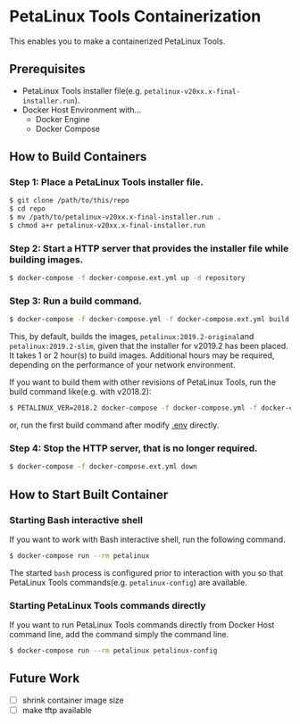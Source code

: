 # PetaLinux Tools Containerization
This enables you to make a containerized PetaLinux Tools.

## Prerequisites
- PetaLinux Tools installer file(e.g. `petalinux-v20xx.x-final-installer.run`).
- Docker Host Environment with...
  - Docker Engine
  - Docker Compose

## How to Build Containers

### Step 1: Place a PetaLinux Tools installer file.
```sh
$ git clone /path/to/this/repo
$ cd repo
$ mv /path/to/petalinux-v20xx.x-final-installer.run .
$ chmod a+r petalinux-v20xx.x-final-installer.run
```

### Step 2: Start a HTTP server that provides the installer file while building images.
```sh
$ docker-compose -f docker-compose.ext.yml up -d repository
```

### Step 3: Run a build command.
```sh
$ docker-compose -f docker-compose.yml -f docker-compose.ext.yml build
```
This, by default, builds the images, `petalinux:2019.2-original`and
`petalinux:2019.2-slim`, given that the installer for v2019.2 has been placed.
It takes 1 or 2 hour(s) to build images.
Additional hours may be required, depending on the performance of
your network environment.

If you want to build them with other revisions of PetaLinux Tools,
run the build command like(e.g. with v2018.2):
```sh
$ PETALINUX_VER=2018.2 docker-compose -f docker-compose.yml -f docker-compose.ext.yml build
```
or, run the first build command after modify [.env](.env) directly.

### Step 4: Stop the HTTP server, that is no longer required.
```sh
$ docker-compose -f docker-compose.ext.yml down
```

## How to Start Built Container
### Starting Bash interactive shell
If you want to work with Bash interactive shell, run the following command.
```sh
$ docker-compose run --rm petalinux
```
The started `bash` process is configured prior to interaction with you
so that PetaLinux Tools commands(e.g. `petalinux-config`) are available.

### Starting PetaLinux Tools commands directly
If you want to run PetaLinux Tools commands directly from Docker Host command line,
add the command simply the command line.
```sh
$ docker-compose run --rm petalinux petalinux-config
```

## Future Work
- [ ] shrink container image size
- [ ] make tftp available

